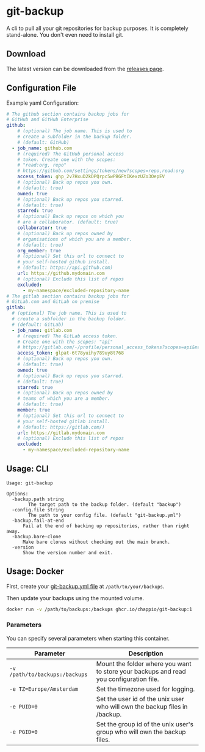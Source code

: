 # git-backup

A cli to pull all your git repositories for backup purposes. It is completely stand-alone. You don't even need to install git.

## Download

The latest version can be downloaded from the [releases page](https://github.com/ChappIO/git-backup/releases).

## Configuration File

Example yaml Configuration:
```yaml
# The github section contains backup jobs for
# GitHub and GitHub Enterprise
github:
    # (optional) The job name. This is used to
    # create a subfolder in the backup folder. 
    # (default: GitHub)
  - job_name: github.com
    # (required) The GitHub personal access
    # token. Create one with the scopes:
    # "read:org, repo"
    # https://github.com/settings/tokens/new?scopes=repo,read:org
    access_token: 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
    # (optional) Back up repos you own.
    # (default: true)
    owned: true
    # (optional) Back up repos you starred.
    # (default: true)
    starred: true
    # (optional) Back up repos on which you 
    # are a collaborator. (default: true)
    collaborator: true
    # (optional) Back up repos owned by 
    # organisations of which you are a member.
    # (default: true)
    org_member: true
    # (optional) Set this url to connect to
    # your self-hosted github install.
    # (default: https://api.github.com)
    url: https://github.mydomain.com
    # (optional) Exclude this list of repos
    excluded:
      - my-namespace/excluded-repository-name
# The gitlab section contains backup jobs for
# GitLab.com and GitLab on premise
gitlab:
  # (optional) The job name. This is used to
  # create a subfolder in the backup folder. 
  # (default: GitLab)
  - job_name: gitlab.com
    # (required) The GitLab access token.
    # Create one with the scopes: "api"
    # https://gitlab.com/-/profile/personal_access_tokens?scopes=api&name=git-backup
    access_token: glpat-6t78yuihy789uy8t768
    # (optional) Back up repos you own.
    # (default: true)
    owned: true
    # (optional) Back up repos you starred.
    # (default: true)
    starred: true
    # (optional) Back up repos owned by 
    # teams of which you are a member.
    # (default: true)
    member: true
    # (optional) Set this url to connect to
    # your self-hosted gitlab install.
    # (default: https://gitlab.com/)
    url: https://gitlab.mydomain.com
    # (optional) Exclude this list of repos
    excluded:
      - my-namespace/excluded-repository-name
```

## Usage: CLI

```asciidoc
Usage: git-backup

Options:
  -backup.path string
        The target path to the backup folder. (default "backup")
  -config.file string
        The path to your config file. (default "git-backup.yml")
  -backup.fail-at-end
      Fail at the end of backing up repositories, rather than right away.
  -backup.bare-clone
      Make bare clones without checking out the main branch.
  -version
      Show the version number and exit.
```

## Usage: Docker

First, create your [git-backup.yml file](#configuration-file) at `/path/to/your/backups`.

Then update your backups using the mounted volume.

```bash
docker run -v /path/to/backups:/backups ghcr.io/chappio/git-backup:1
```

### Parameters

You can specify several parameters when starting this container.

| **Parameter**                  | **Description**                                                                        |
|--------------------------------|----------------------------------------------------------------------------------------|
| `-v /path/to/backups:/backups` | Mount the folder where you want to store your backups and read you configuration file. |
| `-e TZ=Europe/Amsterdam`       | Set the timezone used for logging.                                                     |
| `-e PUID=0`                    | Set the user id of the unix user who will own the backup files in /backup.             |
| `-e PGID=0`                    | Set the group id of the unix user's group who will own the backup files.               | 

